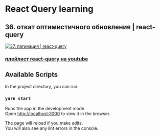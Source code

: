 # React Query learning
## 36. откат оптимистичного обновления  | react-query

[![37. пагинация | react-query](https://img.youtube.com/vi/NZ6rHDn5QnI/0.jpg)](https://youtu.be/NZ6rHDn5QnI)
### [плейлист react-query на youtube](https://youtube.com/playlist?list=PL5MDzsMECm45ZzoJ0F2-50aAvbbNd47_E)


## Available Scripts
In the project directory, you can run:

### `yarn start`

Runs the app in the development mode.\
Open [http://localhost:3000](http://localhost:3000) to view it in the browser.

The page will reload if you make edits.\
You will also see any lint errors in the console.


